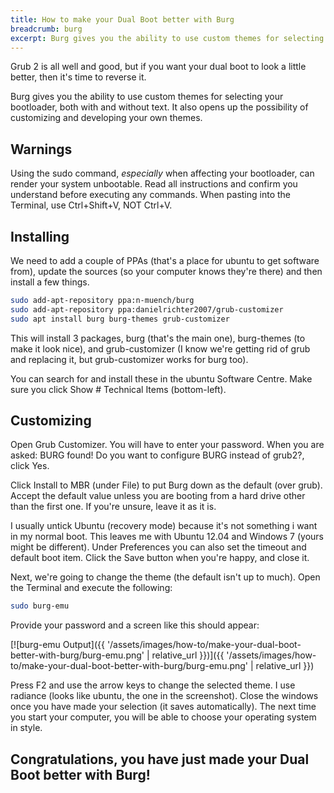 ```yaml
---
title: How to make your Dual Boot better with Burg
breadcrumb: burg
excerpt: Burg gives you the ability to use custom themes for selecting your bootloader, both with and without text. It also opens up the possibility of customizing and developing your own themes.
---
```


Grub 2 is all well and good, but if you want your dual boot to look a little better, then it's time to reverse it.

Burg gives you the ability to use custom themes for selecting your bootloader, both with and without text. It also opens up the possibility of customizing and developing your own themes.

## Warnings

Using the <span class="box">sudo</span> command, _especially_ when affecting your bootloader, can render your system unbootable. Read all instructions and confirm you understand before executing any commands. When pasting into the Terminal, use <span class="box">Ctrl</span>+<span class="box">Shift</span>+<span class="box">V</span>, NOT <span class="box">Ctrl</span>+<span class="box">V</span>.

## Installing

We need to add a couple of PPAs (that's a place for ubuntu to get software from), update the sources (so your computer knows they're there) and then install a few things.

```bash
sudo add-apt-repository ppa:n-muench/burg
sudo add-apt-repository ppa:danielrichter2007/grub-customizer
sudo apt install burg burg-themes grub-customizer
```

This will install 3 packages, <span class="box">burg</span> (that's the main one), <span class="box">burg-themes</span> (to make it look nice), and <span class="box">grub-customizer</span> (I know we're getting rid of grub and replacing it, but grub-customizer works for burg too).

You can search for and install these in the <span class="box">ubuntu Software Centre</span>. Make sure you click <span class="box">Show # Technical Items</span> (bottom-left).

## Customizing

Open <span class="box">Grub Customizer</span>. You will have to enter your password. When you are asked: <span class="box">BURG found! Do you want to configure BURG instead of grub2?</span>, click <span class="box">Yes</span>.

Click <span class="box">Install to MBR</span> (under File) to put Burg down as the default (over grub). Accept the default value unless you are booting from a hard drive other than the first one. If you're unsure, leave it as it is.

I usually untick Ubuntu (recovery mode) because it's not something i want in my normal boot. This leaves me with Ubuntu 12.04 and Windows 7 (yours might be different). Under <span class="box">Preferences</span> you can also set the timeout and default boot item. Click the <span class="box">Save</span> button when you're happy, and close it.
  
Next, we're going to change the theme (the default isn't up to much). Open the Terminal and execute the following:

```bash
sudo burg-emu
```

Provide your password and a screen like this should appear:

[![burg-emu Output]({{ '/assets/images/how-to/make-your-dual-boot-better-with-burg/burg-emu.png' | relative_url }})]({{ '/assets/images/how-to/make-your-dual-boot-better-with-burg/burg-emu.png' | relative_url }})

Press <span class="box">F2</span> and use the arrow keys to change the selected theme. I use radiance (looks like ubuntu, the one in the screenshot). Close the windows once you have made your selection (it saves automatically). The next time you start your computer, you will be able to choose your operating system in style.

## Congratulations, you have just made your Dual Boot better with Burg!
